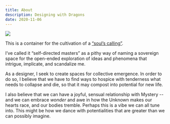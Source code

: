 ```yaml
---
title: About
description: Designing with Dragons
date: 2020-11-06
---
```

![](/images/unnamed-3.jpg)

This is a container for the cultivation of a [“soul’s calling”](https://cherylhsu.ca/post/2020-11-06-commitment-to-calling/). 

I’ve called it “self-directed masters” as a pithy way of naming a sovereign space for the open-ended exploration of ideas and phenomena that intrigue, implicate, and scandalize me. 

As a designer, I seek to create spaces for collective emergence. In order to do so, I believe that we have to find ways to hospice with tenderness what needs to collapse and die, so that it may compost into potential for new life. 

I also believe that we can have a joyful, sensual relationship with Mystery -- and we can embrace *wonder* and awe in how the Unknown makes our hearts race, and our bodies tremble. Perhaps this is a vibe we can all tune into. This might be how we dance with potentialities that are greater than we can possibly imagine.